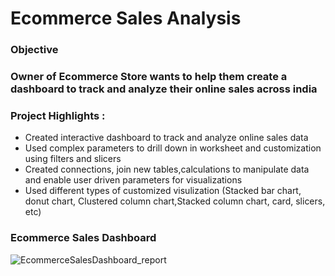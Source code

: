 <h1>Ecommerce Sales  Analysis</h1>

<h3><b>Objective</b><h3>
Owner of  Ecommerce Store wants to help them create a dashboard to track and analyze their online sales across india

<b><h3>Project Highlights : </h3></b>
 - Created interactive dashboard to track and analyze online sales data 
-  Used  complex parameters to drill down in worksheet and customization using filters and slicers
-  Created connections, join new tables,calculations to manipulate data and enable user driven parameters for visualizations
-  Used  different types of customized visulization (Stacked bar chart, donut chart, Clustered column chart,Stacked column chart,  card, slicers, etc)


<b><h3>Ecommerce Sales Dashboard </h3></b>

![EcommerceSalesDashboard_report](https://github.com/user-attachments/assets/4e21e0da-7ae4-4f9b-8a7b-0e7b8efbf704)











